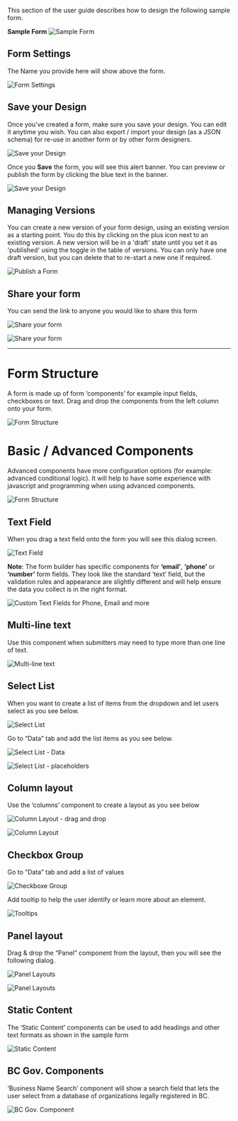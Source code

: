 This section of the user guide describes how to design the following sample form.

**Sample Form**
![Sample Form](images/sample_form.png)  

## Form Settings

The Name you provide here will show above the form.

![Form Settings](images/formsetting.png)


## Save your Design

Once you’ve created a form, make sure you save your design. You can edit it anytime you wish. You can also export / import your design (as a JSON schema) for re-use in another form or by other form designers.

![Save your Design](images/save.png)

Once you **Save** the form, you will see this alert banner. You can preview or publish the form by clicking the blue text in the banner.

![Save your Design](images/save_draft.png)

## Managing Versions

You can create a new version of your form design, using an existing version as a starting point. You do this by clicking on the plus icon next to an existing version. A new version will be in a 'draft' state until you set it as 'published' using the toggle in the table of versions.
You can only have one draft version, but you can delete that to re-start a new one if required.

![Publish a Form](images/publish.png)

## Share your form

You can send the link to anyone you would like to share this form

![Share your form](images/share.png)

![Share your form](images/share_link.png)

***

# Form Structure

A form is made up of form ‘components’ for example input fields, checkboxes or text. Drag and drop the components from the left column onto your form.

![Form Structure](images/form_structure.png)

# Basic / Advanced Components

Advanced components have more configuration options (for example: advanced conditional logic). It will help to have some experience with javascript and programming when using advanced components.

![Form Structure](images/basic_advanced.png)

## Text Field

When you drag a text field onto the form you will see this dialog screen.

![Text Field](images/text_field.png)

**Note**: The form builder has specific components for **‘email’**, **‘phone’** or **‘number’** form fields. They look like the standard ‘text’ field, but the validation rules and appearance are slightly different and will help ensure the data you collect is in the right format.

![Custom Text Fields for Phone, Email and more](images/note.png)

## Multi-line text

Use this component when submitters may need to type more than one line of text.

![Multi-line text](images/multi_line.png)

## Select List

When you want to create a list of items from the dropdown and let users select as you see below.

![Select List](images/select_list.png)

Go to “Data” tab and add the list items as you see below.

![Select List - Data](images/data.png)

![Select List - placeholders](images/placeholder.png)

## Column layout

Use the ‘columns’ component to create a layout as you see below

![Column Layout - drag and drop](images/column_drag_drop.png)

![Column Layout](images/column_label.png)

## Checkbox Group

Go to “Data” tab and add a list of values

![Checkboxe Group](images/checkbox.png)

Add tooltip to help the user identify or learn more about an element.

![Tooltips](images/tooltip.png)

## Panel layout

Drag & drop the “Panel” component from the layout, then you will see the following dialog.

![Panel Layouts](images/panel_title.png)

![Panel Layouts](images/panel_layout.png)

## Static Content

The ‘Static Content’ components  can be used to add headings and other text formats as shown in the sample form

![Static Content](images/static_content.png)

## BC Gov. Components

‘Business Name Search’ component will show a search field that lets the user select from a database of organizations legally registered in BC.

![BC Gov. Component](images/bc_gov_component.png)
